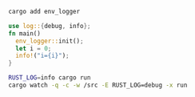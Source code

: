 
```sh
cargo add env_logger
```

```rust
use log::{debug, info};
fn main() 
  env_logger::init();
  let i = 0;
  info!("i={i}");
}
```

```sh
RUST_LOG=info cargo run
cargo watch -q -c -w /src -E RUST_LOG=debug -x run
```
